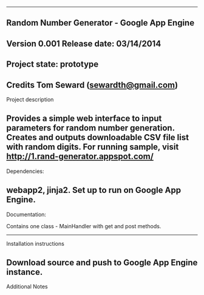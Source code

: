 -------------------------------------------------------------------------------
Random Number Generator - Google App Engine
-------------------------------------------------------------------------------
Version 0.001
Release date: 03/14/2014
-------------------------------------------------------------------------------
Project state:
prototype
-------------------------------------------------------------------------------
Credits
Tom Seward (sewardth@gmail.com)
-------------------------------------------------------------------------------
Project description

Provides a simple web interface to input parameters for random number generation. Creates and outputs downloadable CSV file list with random digits.  For running sample, visit http://1.rand-generator.appspot.com/
-------------------------------------------------------------------------------
Dependencies:

webapp2, jinja2.  Set up to run on Google App Engine.
-------------------------------------------------------------------------------
Documentation:

Contains one class - MainHandler with get and post methods.

-------------------------------------------------------------------------------
Installation instructions

Download source and push to Google App Engine instance.  
-------------------------------------------------------------------------------
Additional Notes

